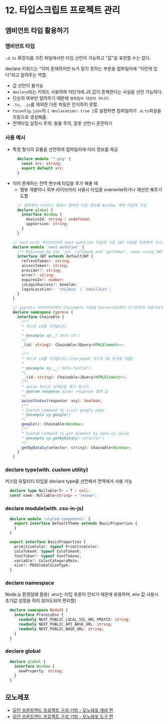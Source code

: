 # 12. 타입스크립트 프로젝트 관리

## 앰비언트 타입 활용하기
### 앰비언트 타입
`.d.ts` 확장자를 가진 파일에서만 타입 선언이 가능하고 "값"을 표현할 수는 없다.

declare 키워드는 "이미 존재하지만 ts가 알지 못하는 부분을 컴파일러에 "이런게 있다"라고 알려주는 역할.

- 값 선언이 불가능
- `declare`라는 키워드 사용하여 어딘가에 JS 값이 존재한다는 사실을 선언 가능하다.
- 단순히 여부만 알려주기 때문에 `컴파일러 대상이 아니다`.
- `.ts, .js`를 제외한 다른 파일은 인식하지 못함.
- `tsconfig.json`의 `{ declaration: true }`로 설정하면 컴파일러가 `.d.ts`파일을 자동으로 생성해줌.
- 전역타입 설정시 주의: 충돌 주의, 잘못 선언시 혼란야기


### 사용 예시
- 특정 형식의 모듈을 선언하여 컴파일러에 미리 정보를 제공
  ```ts
    declare module "*.png" {
      const src: string;
      export default src;
    }
  ```
- 이미 존재하는 전역 변수에 타입을 추가 해줄 때
  - 웹뷰 개발이나 외부 라이브러리 사용시 타입을 overwrite하거나 재선언 해주기도함
  ```ts
    // 웹뷰에서 디바이스 정보나 앱버전 타입 정보를 Window 객체 타입에 주입
    declare global {
      interface Window {
        deviceId: string | undefined;
        appVersion: string;
      }
    }
  ```
  ```ts
  // next-auth 라이브러리의 next-auth/jwt 타입에 기존 JWT 타입을 확장하여 커스텀하여 재선언함.
  declare module 'next-auth/jwt' {
    /** Returned by the `jwt` callback and `getToken`, when using JWT sessions */
    interface JWT extends DefaultJWT {
      refreshToken?: string;
      accessToken?: string;
      provider?: string;
      error?: string;
      expiresIn?: number;
      isLoginSuccess?: booelan;
      loginLocation?: 'snsJoin' | 'emailJoin';
    }
  }
  ```
  ```ts
  // cypress 라이브러리에서 Chainable 타입을 Overwrite해서 커스텀하게 사용가능하게 함
  declare namespace Cypress {
    interface Chainable {
      /**
      * 테스트 id를 가져옵니다.
      *
      * @example cy._('test-id')
      */
      _(id: string): Chainable<JQuery<HTMLElement>>;

      /**
      * 테스트 id를 가져옵니다.(storybook 테스트 ID 방식을 따름)
      *
      * @example cy.__('data-testid')
      */
      __(id: string): Chainable<JQuery<HTMLElement>>;
      /**
      * axios fetch 상태값을 체크 합니다.
      * @param response aixos response 결과 값
      */
      axiosStatus(response: any): boolean;
      /**
      * Custom command to visit google page
      * @example cy.google()
      */
      google(): Chainable<Window>;
      /**
      * Custom command to get element by data-cy value
      * @example cy.getByDataCy('selector')
      */
      getByDataCy(selector: string): Chainable<Window>;
    }
  }
  ```

### declare type(with. custom utility)
커스텀 유틸리티 타입을 declare type을 선언해서 전역에서 사용 가능
```ts
  declare type Nullable<T> = T | null;
  const name: Nullable<string> = "woowa";
```

### declare module(with. css-in-js)
```ts
  declare module 'styled-components' {
    export interface DefaultTheme extends BasicProperties {
    }
  }

  export interface BasicProperties {
    primitiveColor: typeof PrimitiveColor;
    coloTokenX: typeof ColoTokenX;
    fontToken?: typeof FontTokens;
    variable?: ColorCategoryMain;
    size?: PDSGlobalSizeType;
  }
```

### declare namespace
Node.js 환경일떄 활용( .env는 타입 추론이 안되기 때문에 유용하며, env 값 사용시 초기값 설정을 하지 않아도되어 편리함)
```ts
  declare namespace NodeJS {
    interface ProcessEnv {
      readonly NEXT_PUBLIC_LOCAL_SSL_URL_PREFIX: string;  
      readonly NEXT_PUBLIC_API_BASE_URL: string;
      readonly NEXT_PUBLIC_BASE_URL: string;
    }
  }
```

### declare global
```ts
  declare global {
    interface Window {
      newProperty: string;
    }
  }
```

## 모노레포
- [모던 프론트엔드 프로젝트 구성 기법 - 모노레포 개념 편](https://d2.naver.com/helloworld/0923884)
- [모던 프론트엔드 프로젝트 구성 기법 - 모노레포 도구 편](https://d2.naver.com/helloworld/7553804)
